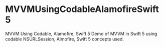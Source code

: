 # MVVMUsingCodableAlamofireSwift5
MVVM Using Codable, Alamofire, Swift 5
Demo of MVVM in Swift 5 using codable NSURLSession, Almofire, Swift 5 concepts used.
